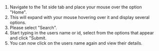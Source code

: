 1. Navigate to the 1st side tab and place your mouse over the option "Home".
2. This will expand with your mouse hovering over it and display several options.
3. Please select "Search". 
4. Start typing in the users name or id, select from the options that appear and click "Submit. 
5. You can now click on the users name again and view their details. 
